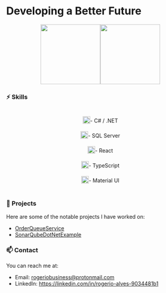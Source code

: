 # Developing a Better Future
<div style="display: flex; justify-content: center; align-items: center; width: 100%;">
   <img height="160em" src="https://github-readme-stats.vercel.app/api?username=rogerio-alvesf&show_icons=true&theme=monokai&count_private=true" />
   <img height="160em" src="https://github-readme-stats.vercel.app/api/top-langs/?username=rogerio-alvesf&layout=compact&langs_count=7&theme=monokai" />
</div>

### ⚡ Skills
<div style="text-align: center; padding: 10px;">
  <div style="padding: 10px; display: flex; align-items: flex-end; justify-content: center;">
    <img height="20" src="https://seeklogo.com/images/C/c-sharp-c-logo-02F17714BA-seeklogo.com.png" /> - C# / .NET
  </div>
  <div style="padding: 10px; display: flex; align-items: flex-end; justify-content: center;">
    <img height="20" src="https://img.icons8.com/color/512/microsoft-sql-server.png" /> - SQL Server
  </div>
  <div style="padding: 10px; display: flex; align-items: flex-end; justify-content: center;">
    <img height="20" src="https://upload.wikimedia.org/wikipedia/commons/thumb/a/a7/React-icon.svg/2300px-React-icon.svg.png" /> - React
  </div>
  <div style="padding: 10px; display: flex; align-items: flex-end; justify-content: center;">
    <img height="20" src="https://upload.wikimedia.org/wikipedia/commons/thumb/4/4c/Typescript_logo_2020.svg/1200px-Typescript_logo_2020.svg.png" /> - TypeScript
  </div>
  <div style="padding: 10px; display: flex; align-items: flex-end; justify-content: center;">
    <img height="20" src="https://mui.com/static/logo.png" /> - Material UI
  </div>
</div>

### 🌟 Projects
Here are some of the notable projects I have worked on:

- [OrderQueueService](https://github.com/rogerio-alvesf/OrderQueueService)
- [SonarQubeDotNetExample]([https://github.com/rogerio-alvesf/OrderQueueService](https://github.com/rogerio-alvesf/SonarQubeDotNetExample))

### 📫 Contact
You can reach me at:

- Email: rogeriobusiness@protonmail.com
- LinkedIn: https://linkedin.com/in/rogerio-alves-9034481b1
